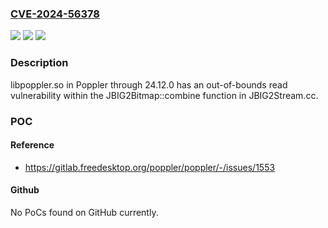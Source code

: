 ### [CVE-2024-56378](https://cve.mitre.org/cgi-bin/cvename.cgi?name=CVE-2024-56378)
![](https://img.shields.io/static/v1?label=Product&message=n%2Fa&color=blue)
![](https://img.shields.io/static/v1?label=Version&message=n%2Fa&color=blue)
![](https://img.shields.io/static/v1?label=Vulnerability&message=n%2Fa&color=brighgreen)

### Description

libpoppler.so in Poppler through 24.12.0 has an out-of-bounds read vulnerability within the JBIG2Bitmap::combine function in JBIG2Stream.cc.

### POC

#### Reference
- https://gitlab.freedesktop.org/poppler/poppler/-/issues/1553

#### Github
No PoCs found on GitHub currently.

